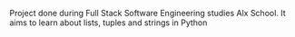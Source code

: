 Project done during Full Stack Software Engineering studies Alx School. It aims to learn about lists, tuples and strings in Python
